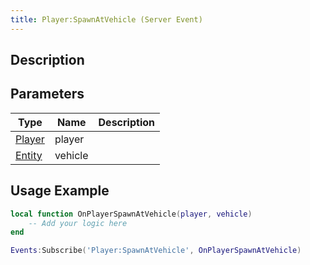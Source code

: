 ```yaml
---
title: Player:SpawnAtVehicle (Server Event)
---
```

## Description

## Parameters

| Type                                  | Name    | Description |
| ------------------------------------- | ------- | ----------- |
| [Player](/vext/ref/cls/srv/player) | player  |             |
| [Entity](/vext/ref/cls/shr/entity) | vehicle |             |

## Usage Example

``` lua
local function OnPlayerSpawnAtVehicle(player, vehicle)
    -- Add your logic here
end

Events:Subscribe('Player:SpawnAtVehicle', OnPlayerSpawnAtVehicle)
```
